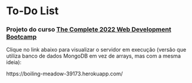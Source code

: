 # To-Do List

<h3>Projeto do curso <a href="https://www.udemy.com/course/the-complete-web-development-bootcamp/">The Complete 2022 Web Development Bootcamp</a></h3>

<p>Clique no link abaixo para visualizar o servidor em execução (versão que utiliza banco de dados MongoDB em vez de arrays, mas com a mesma ideia): </p>
<p>https://boiling-meadow-39173.herokuapp.com/</p>
